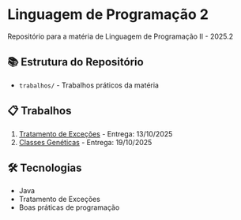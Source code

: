 # Linguagem de Programação 2

Repositório para a matéria de Linguagem de Programação II - 2025.2

## 📚 Estrutura do Repositório

- `trabalhos/` - Trabalhos práticos da matéria

## 📋 Trabalhos

1. [Tratamento de Exceções](./trabalhos/tratamento-excecoes/) - Entrega: 13/10/2025
2. [Classes Genéticas](./trabalhos/classes-genericas/) - Entrega: 19/10/2025

## 🛠 Tecnologias
- Java
- Tratamento de Exceções
- Boas práticas de programação
